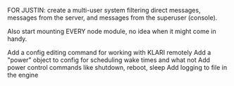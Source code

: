 FOR JUSTIN: create a multi-user system filtering direct messages, messages from the server, and messages from the superuser (console).

Also start mounting EVERY node module, no idea when it might come in handy.

Add a config editing command for working with KLARI remotely
Add a "power" object to config for scheduling wake times and what not
Add power control commands like shutdown, reboot, sleep
Add logging to file in the engine